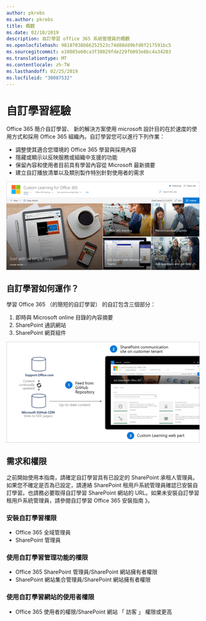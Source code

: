 ```yaml
---
author: pkrebs
ms.author: pkrebs
title: 概觀
ms.date: 02/18/2019
description: 自訂學習 office 365 系統管理員的概觀
ms.openlocfilehash: 98187038b66252523c74d88dd9bfd0f217591bc5
ms.sourcegitcommit: e10085e60ca3f38029fde229fb093e6bc4a34203
ms.translationtype: MT
ms.contentlocale: zh-TW
ms.lasthandoff: 02/25/2019
ms.locfileid: "30087532"
---
```

# <a name="customize-the-learning-experience"></a>自訂學習經驗

Office 365 簡介自訂學習、 新的解決方案使用 microsoft 設計目的在於速度的使用方式和採用 Office 365 組織內。自訂學習您可以進行下列作業：
- 調整使其適合您環境的 Office 365 學習與採用內容 
- 隱藏或顯示以反映服務或組織中支援的功能 
- 保留內容和使用者目前具有學習內容從 Microsoft 最新摘要 
- 建立自訂播放清單以及類別製作特別針對使用者的需求

![cg introducing.png](media/cg-introducing.png)

## <a name="how-does-custom-learning-work"></a>自訂學習如何運作？

學習 Office 365 （的簡短的自訂學習） 的自訂包含三個部分： 
1. 即時與 Microsoft online 目錄的內容摘要
2. SharePoint 通訊網站
3. SharePoint 網頁組件 

![cg howitworks.png](media/cg-howitworks.png)

## <a name="requirements-and-permissions"></a>需求和權限

之前開始使用本指南，請確定自訂學習具有已設定的 SharePoint 承租人管理員。如果您不確定是否為已設定，請連絡 SharePoint 租用戶系統管理員確認已安裝自訂學習。也請務必要取得自訂學習 SharePoint 網站的 URL。如果未安裝自訂學習租用戶系統管理員，請參閱自訂學習 Office 365 安裝指南 》。 

### <a name="permissions-to-install-custom-learning"></a>安裝自訂學習權限

- Office 365 全域管理員
- SharePoint 管理員

### <a name="permissions-to-use-custom-learning-administration-features"></a>使用自訂學習管理功能的權限

- Office 365 SharePoint 管理員/SharePoint 網站擁有者權限
- SharePoint 網站集合管理員/SharePoint 網站擁有者權限

### <a name="permissions-to-use-the-custom-learning-site-as-a-user"></a>使用自訂學習網站的使用者權限

- Office 365 使用者的權限/SharePoint 網站 「 訪客 」 權限或更高


